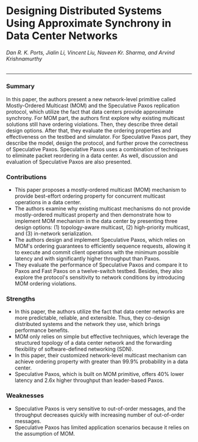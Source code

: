 Designing Distributed Systems Using Approximate Synchrony in Data Center Networks
===

###### Dan R. K. Ports, Jialin Li, Vincent Liu, Naveen Kr. Sharma, and Arvind Krishnamurthy

---

### Summary

In this paper, the authors present a new network-level primitive called Mostly-Ordered Multicast (MOM) and the Speculative Paxos replication protocol, which utilize the fact that data centers provide approximate synchrony. For MOM part, the authors first explore why existing multicast solutions still have ordering violations. Then, they describe three detail design options. After that, they evaluate the ordering properties and effectiveness on the testbed and simulator. For Speculative Paxos part, they describe the model, design the protocol, and further prove the correctness of Speculative Paxos. Speculative Paxos uses a combination of techniques to eliminate packet reordering in a data center. As well, discussion and evaluation of Speculative Paxos are also presented.

### Contributions

- This paper proposes a mostly-ordered multicast (MOM) mechanism to provide best-effort ordering property for concurrent multicast operations in a data center.
- The authors examine why existing multicast mechanisms do not provide mostly-ordered multicast property and then demonstrate how to implement MOM mechanism in the data center by presenting three design options: (1) topology-aware multicast, (2) high-priority multicast, and (3) in-network serialization.
- The authors design and implement Speculative Paxos, which relies on MOM's ordering guarantees to efficiently sequence requests, allowing it to execute and commit client operations with the minimum possible latency and with significantly higher throughput than Paxos.
- They evaluate the performance of Speculative Paxos and compare it to Paxos and Fast Paxos on a twelve-switch testbed. Besides, they also explore the protocol's sensitivity to network conditions by introducing MOM ordering violations.

### Strengths

- In this paper, the authors utilize the fact that data center networks are more predictable, reliable, and extensible. Thus, they co-design distributed systems and the network they use, which brings performance benefits.
- MOM only relies on simple but effective techniques, which leverage the structured topology of a data center network and the forwarding flexibility of software-defined networking (SDN).
- In this paper, their customized network-level multicast mechanism can achieve ordering property with greater than 99.9% probability in a data center.
- Speculative Paxos, which is built on MOM primitive, offers 40% lower latency and 2.6x higher throughput than leader-based Paxos.

### Weaknesses

- Speculative Paxos is very sensitive to out-of-order messages, and the throughput decreases quickly with increasing number of out-of-order messages.
- Speculative Paxos has limited application scenarios because it relies on the assumption of MOM.
